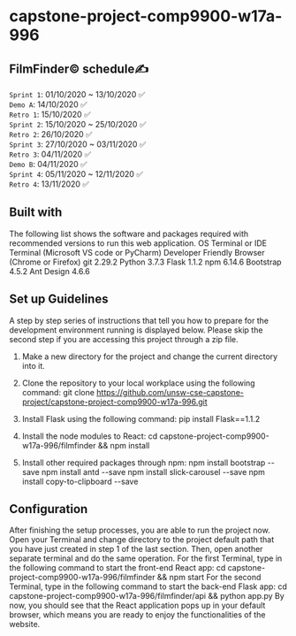 # capstone-project-comp9900-w17a-996

## FilmFinder© schedule✍

`Sprint 1`:   01/10/2020 ~ 13/10/2020        ✅<br/>
`Demo A`:     14/10/2020                    ✅<br/>
`Retro 1`:    15/10/2020                    ✅<br/>
`Sprint 2`:   15/10/2020 ~ 25/10/2020       ✅<br/>
`Retro 2`:    26/10/2020                    ✅<br/>
`Sprint 3`:   27/10/2020 ~ 03/11/2020       ✅<br/>
`Retro 3`:    04/11/2020                    ✅<br/>
`Demo B`:     04/11/2020                    ✅<br/>
`Sprint 4`:   05/11/2020 ~ 12/11/2020       ✅<br/>
`Retro 4`:    13/11/2020                    ✅<br/>

## Built with
The following list shows the software and packages required with recommended versions to run this web application.
OS Terminal or IDE Terminal (Microsoft VS code or PyCharm)
Developer Friendly Browser (Chrome or Firefox)
git 2.29.2
Python 3.7.3
Flask 1.1.2
npm 6.14.6
Bootstrap 4.5.2
Ant Design 4.6.6

## Set up Guidelines
A step by step series of instructions that tell you how to prepare for the development environment running is displayed below. Please skip the second step if you are accessing this project through a zip file.

1. Make a new directory for the project and change the current directory into it. 

2. Clone the repository to your local workplace using the following command:
git clone https://github.com/unsw-cse-capstone-project/capstone-project-comp9900-w17a-996.git

3. Install Flask using the following command:
pip install Flask==1.1.2

4. Install the node modules to React:
cd capstone-project-comp9900-w17a-996/filmfinder && npm install

5. Install other required packages through npm:
npm install bootstrap --save
npm install antd --save
npm install slick-carousel --save
npm install copy-to-clipboard --save


## Configuration
After finishing the setup processes, you are able to run the project now. Open your Terminal and change directory to the project default path that you have just created in step 1 of the last section. Then, open another separate terminal and do the same operation.
For the first Terminal, type in the following command to start the front-end React app:
cd capstone-project-comp9900-w17a-996/filmfinder && npm start 
For the second Terminal, type in the following command to start the back-end Flask app:
cd capstone-project-comp9900-w17a-996/filmfinder/api && python app.py
By now, you should see that the React application pops up in your default browser, which means you are ready to enjoy the functionalities of the website.
